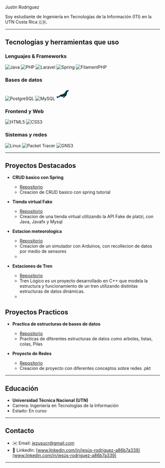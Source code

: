 Justin Rodríguez

Soy estudiante de Ingeniería en Tecnologías de la Información (ITI) en la UTN Costa Rica 🇨🇷.

---

##  Tecnologías y herramientas que uso

### Lenguajes & Frameworks

<p align="left">
  <img src="https://cdn.jsdelivr.net/gh/devicons/devicon/icons/java/java-original.svg" alt="Java" width="40" height="40"/>
  <img src="https://cdn.jsdelivr.net/gh/devicons/devicon/icons/php/php-original.svg" alt="PHP" width="40" height="40"/>
  <img src="https://upload.wikimedia.org/wikipedia/commons/thumb/9/9a/Laravel.svg/800px-Laravel.svg.png" alt="Laravel" width="40" height="40"/>
  <img src="https://cdn.jsdelivr.net/gh/devicons/devicon/icons/spring/spring-original.svg" alt="Spring" width="40" height="40"/>
  <img src="https://pbs.twimg.com/profile_images/1619675369333788674/FVauPXtT_400x400.jpg" alt="FilamentPHP" width="40" height="40"/>
</p>

### Bases de datos

<p align="left">
  <img src="https://cdn.jsdelivr.net/gh/devicons/devicon/icons/postgresql/postgresql-original.svg" alt="PostgreSQL" width="40" height="40"/>
  <img src="https://cdn.jsdelivr.net/gh/devicons/devicon/icons/mysql/mysql-original.svg" alt="MySQL" width="40" height="40"/>
  <img src="https://raw.githubusercontent.com/devicons/devicon/master/icons/mariadb/mariadb-original.svg" alt="MariaDB" width="40" height="40"/>
</p>

### Frontend y Web

<p align="left">
  <img src="https://cdn.jsdelivr.net/gh/devicons/devicon/icons/html5/html5-original.svg" alt="HTML5" width="40" height="40"/>
  <img src="https://cdn.jsdelivr.net/gh/devicons/devicon/icons/css3/css3-original.svg" alt="CSS3" width="40" height="40"/>
</p>

### Sistemas y redes

<p align="left">
  <img src="https://cdn.jsdelivr.net/gh/devicons/devicon/icons/linux/linux-original.svg" alt="Linux" width="40" height="40"/>
  <img src="https://www.startertutorials.com/blog/wp-content/uploads/2024/08/Cisco-Packet-Tracer-CPT.png" alt="Packet Tracer" width="40" height="40"/>
  <img src="https://upload.wikimedia.org/wikipedia/commons/8/8f/GNS3_logo.png" alt="GNS3" width="40" height="40"/>
</p>

---

## Proyectos Destacados



- **CRUD basico con Spring**
  - [Repositorio](https://github.com/JustinRodGon/SpringBootCrud.git)
  - Creacion de CRUD basico con spring tutorial

- **Tienda virtual Fake**
  - [Repositorio](https://github.com/jeftedariel/Burton.git)
  - Creacion de una tienda virtual utilizando la API Fake de platzi, con Java, Javafx y Mysql

- **Estacion meteorologica**
  - [Repositorio](https://github.com/jeftedariel/estacion-meteorologica.git)
  - Creacion de un simulador con Arduinos, con recollecion de datos por medio de sensores
  - 
  
- **Estaciones de Tren**
  - [Repositorio](https://github.com/JustinRodGon/Tren-Logico)
  - Tren Lógico es un proyecto desarrollado en C++ que modela la estructura y funcionamiento de un tren utilizando distintas estructuras de datos dinámicas.
  - 
 
  
 
 ## Proyectos Practicos 

 
- **Practica de estructuras de bases de datos**
  - [Repositorio](https://github.com/JustinRodGon/Practicas_Estruc_Data.git)
  - Practicas de diferentes estructuras de datos como arboles, listas, colas, Pilas
 
    
- **Proyecto de Redes**
  - [Repositorio](https://github.com/JustinRodGon/Proyecto-Redes.git)
  - Creacion de proyecto con diferentes conceptos sobre redes .pkt

---

## Educación

-  **Universidad Técnica Nacional (UTN)**
  - Carrera: Ingeniería en Tecnologías de la Información
  - Estado: En curso

---

## Contacto

- ✉️ Email: [jezusucr@gmail.com](jezusucr@gmail.com)
- 💼 LinkedIn: [www.linkedin.com/in/jesús-rodriguez-a86b7a339](www.linkedin.com/in/jesús-rodriguez-a86b7a339)


---


